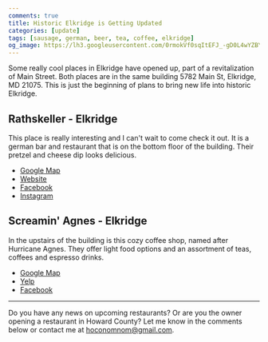 ```yaml
---
comments: true
title: Historic Elkridge is Getting Updated
categories: [update]
tags: [sausage, german, beer, tea, coffee, elkridge]
og_image: https://lh3.googleusercontent.com/0rmokVf0sqItEFJ_-gD0L4wYZBYioPO8jzC_zco0jB5L0iSAPkmQZxLNSZkxahEOjH3cqZWgfv0XRt61uSEnUI7mILnwF6vw88pRkRiTPbZxHlO7jJCbnVzJbqF3LN0WIel2KuMGKQ=w400
---
```


Some really cool places in Elkridge have opened up, part of a revitalization of Main Street. Both places are in the same building 5782 Main St, Elkridge, MD 21075. This is just the beginning of plans to bring new life into historic Elkridge.

<!--more-->

## Rathskeller - Elkridge
This place is really interesting and I can't wait to come check it out. It is a german bar and restaurant that is on the bottom floor of the building. Their pretzel and cheese dip looks delicious.

* [Google Map](https://goo.gl/maps/vqF9e5ndwptCcm9W9)
* [Website](https://www.rathskellermd.com/)
* [Facebook](https://www.facebook.com/rathskellermd/)
* [Instagram](https://www.instagram.com/rathskellermd/)

## Screamin' Agnes - Elkridge
In the upstairs of the building is this cozy coffee shop, named after Hurricane Agnes. They offer light food options and an assortment of teas, coffees and espresso drinks.

* [Google Map](https://goo.gl/maps/rLcrp6v6GtZPaWCr8)
* [Yelp](https://www.yelp.com/biz/screamin-agnes-elkridge)
* [Facebook](https://www.facebook.com/ScreaminAgnes/)

----

Do you have any news on upcoming restaurants? Or are you the owner opening a restaurant in Howard County? Let me know in the comments below or contact me at [hoconomnom@gmail.com](mailto:hoconomnom@gmail.com).
